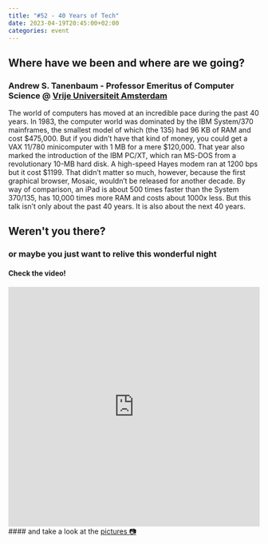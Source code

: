 ```yaml
---
title: "#52 - 40 Years of Tech"
date: 2023-04-19T20:45:00+02:00
categories: event
---
```


## Where have we been and where are we going?

### Andrew S. Tanenbaum - Professor Emeritus of Computer Science @ [Vrije Universiteit Amsterdam](//vu.nl)

The world of computers has moved at an incredible pace during the past 40 years. In 1983, the computer world was dominated by the IBM System/370 mainframes, the smallest model of which (the 135) had 96 KB of RAM and cost $475,000. But if you didn’t have that kind of money, you could get a VAX 11/780 minicomputer with 1 MB for a mere $120,000. That year also marked the introduction of the IBM PC/XT, which ran MS-DOS from a revolutionary 10-MB hard disk. A high-speed Hayes modem ran at 1200 bps but it cost $1199. That didn’t matter so much, however, because the first graphical browser, Mosaic, wouldn’t be released for another decade. By way of comparison, an iPad is about 500 times faster than the System 370/135, has 10,000 times more RAM and costs about 1000x less. But this talk isn’t only about the past 40 years. It is also about the next 40 years.

## Weren't you there?

### or maybe you just want to relive this wonderful night

<section class="fb-links">

#### Check the video!

<iframe width="100%" height="480px" src="https://www.youtube.com/embed/xloQRA3ttIs" frameborder="0" allow="accelerometer; autoplay; clipboard-write; encrypted-media; gyroscope; picture-in-picture" allowfullscreen></iframe>
#### and take a look at the <a id="fb_photo_album" class="btn-facebook" target="_blank" href="//bit.ly/ST52p">pictures &#128247;</a>

</section>
